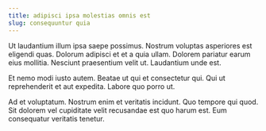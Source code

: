 ```yaml
---
title: adipisci ipsa molestias omnis est
slug: consequuntur quia
---
```


Ut laudantium illum ipsa saepe possimus. Nostrum voluptas asperiores est eligendi quas. Dolorum adipisci et et a quia ullam. Dolorem pariatur earum eius mollitia. Nesciunt praesentium velit ut. Laudantium unde est.

Et nemo modi iusto autem. Beatae ut qui et consectetur qui. Qui ut reprehenderit et aut expedita. Labore quo porro ut.

Ad et voluptatum. Nostrum enim et veritatis incidunt. Quo tempore qui quod. Sit dolorem vel cupiditate velit recusandae est quo harum est. Eum consequatur veritatis tenetur.
